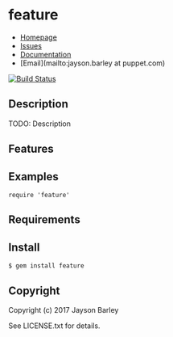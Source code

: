 # feature

* [Homepage](https://github.com/barleyj-puppet/feature#readme)
* [Issues](https://github.com/barleyj-puppet/feature/issues)
* [Documentation](http://rubydoc.info/gems/feature/frames)
* [Email](mailto:jayson.barley at puppet.com)

[![Build Status](https://secure.travis-ci.org/barleyj-puppet/feature.svg?branch=master)](https://travis-ci.org/barleyj-puppet/feature)

## Description

TODO: Description

## Features

## Examples

    require 'feature'

## Requirements

## Install

    $ gem install feature

## Copyright

Copyright (c) 2017 Jayson Barley

See LICENSE.txt for details.
